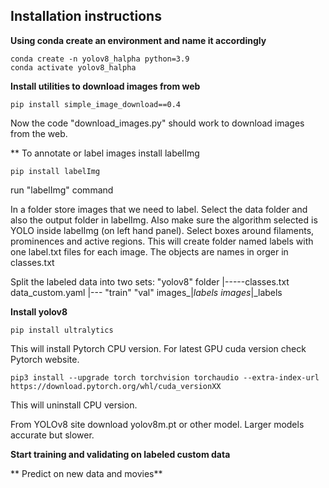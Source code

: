 **Installation instructions**
------------------------------------

**Using conda create an environment and name it accordingly**
 
```
conda create -n yolov8_halpha python=3.9
conda activate yolov8_halpha
```

**Install utilities to download images from web**

```
pip install simple_image_download==0.4
```

Now the code "download_images.py" should work to download images from the web.

** To annotate or label images install labelImg
```
pip install labelImg
```

run "labelImg" command

In a folder store images that we need to label. 
Select the data folder and also the output folder in labelImg.
Also make sure the algorithm selected is YOLO inside labelImg (on left hand panel).
Select boxes around filaments, prominences and active regions.
This will create folder named labels with one label.txt files for each image.
The objects are names in orger in classes.txt
 
Split the labeled data into two sets:
"yolov8" folder
|-----classes.txt   data_custom.yaml
    |---
        "train"             "val"
     images_|_labels   images_|_labels


**Install yolov8**

```
pip install ultralytics
```
This will install Pytorch CPU version. For latest GPU cuda version check Pytorch website. 


```
pip3 install --upgrade torch torchvision torchaudio --extra-index-url https://download.pytorch.org/whl/cuda_versionXX
```

This will uninstall CPU version.

From YOLOv8 site download yolov8m.pt or other model. Larger models accurate but slower.

**Start training and validating on labeled custom data**

** Predict on new data and movies**



 


